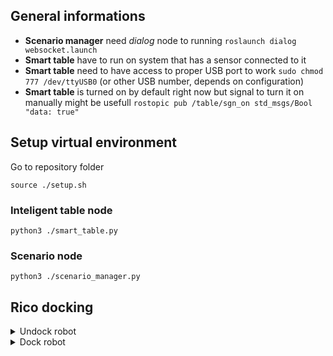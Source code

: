 ## General informations

- **Scenario manager** need *dialog* node to running `roslaunch dialog websocket.launch`
- **Smart table** have to run on system that has a sensor connected to it
- **Smart table** need to have access to proper USB port to work `sudo chmod 777 /dev/ttyUSB0` (or other USB number, depends on configuration)
- **Smart table** is turned on by default right now but signal to turn it on manually might be usefull `rostopic pub /table/sgn_on std_msgs/Bool "data: true"`


## Setup virtual environment

Go to repository folder
```
source ./setup.sh
```

### Inteligent table node
```
python3 ./smart_table.py
```

### Scenario node
```
python3 ./scenario_manager.py
```

## Rico docking
<details>
  <summary>Undock robot</summary>
  
```
rostopic pub /undocker_server/goal laser_servoing_msgs/UndockActionGoal "header:
  seq: 0
  stamp:
    secs: 0
    nsecs: 0
  frame_id: ''
goal_id:
  stamp:
    secs: 0
    nsecs: 0
  id: ''
goal: {}"
```
</details>

<details>
  <summary>Dock robot</summary>
  
```
rostopic pub /go_and_dock/goal dock_charge_sm_msgs/GoAndDockActionGoal "header:
  seq: 0
  stamp:
    secs: 0
    nsecs: 0
  frame_id: ''
goal_id:
  stamp:
    secs: 0
    nsecs: 0
  id: ''
goal:
  retry_delay:
    secs: 0
    nsecs: 0
  use_current_pose: true"
```
</details>
